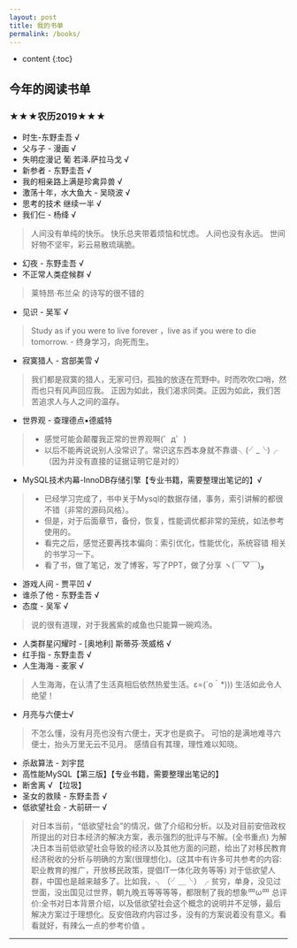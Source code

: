 ```yaml
---
layout: post
title: 我的书单
permalink: /books/
---
```


* content
{:toc}



## 今年的阅读书单

### ★★★农历2019★★★
* 时生-东野圭吾 √
* 父与子 - 漫画  √ 
* 失明症漫记 葡 若泽.萨拉马戈  √
* 新参者 - 东野圭吾 √
* 我的相亲路上满是珍禽异兽  √
* 激荡十年，水大鱼大  - 吴晓波 √
* 思考的技术 继续一半 √
* 我们仨 - 杨绛 √
 > 人间没有单纯的快乐。
 > 快乐总夹带着烦恼和忧虑。
 > 人间也没有永远。
 > 世间好物不坚牢，彩云易散琉璃脆。
* 幻夜 - 东野圭吾 √
* 不正常人类症候群 √
 > 莱特昂·布兰朵 的诗写的很不错的
* 见识  -   吴军 √
> Study as if you were to live forever ，live as if you were to die tomorrow. - 终身学习，向死而生。
* 寂寞猎人 - 宫部美雪 √
> 我们都是寂寞的猎人，无家可归，孤独的放逐在荒野中。时而吹吹口哨，然而也只有风声回应我。 
> 正因为如此，我们渴求同类。正因为如此，我们苦苦追求人与人之间的温存。
* 世界观 - 查理德点▪德威特 
> * 感觉可能会颠覆我正常的世界观啊(゜д゜)
> * 以后不能再说说别人没常识了。常识这东西本身就不靠谱╮(╯_╰)╭ （因为并没有直接的证据证明它是对的）
* MySQL技术内幕-InnoDB存储引擎【专业书籍，需要整理出笔记的】√
> * 已经学习完成了，书中关于Mysql的数据存储，事务，索引讲解的都很不错（非常的源码风格）。
> * 但是，对于后面章节，备份，恢复，性能调优都非常的笼统，如法参考使用的。
> * 看完之后，感觉还要再找本偏向：索引优化，性能优化，系统容错 相关的书学习一下。
> * 看了书，做了笔记，发了博客，写了PPT，做了分享 ヽ(￣▽￣)و
* 游戏人间  - 贾平凹 √
* 谁杀了他 - 东野圭吾  √
* 态度 - 吴军 √
> 说的很有道理，对于我酱紫的咸鱼也只能算一碗鸡汤。
* 人类群星闪耀时 - [奥地利] 斯蒂芬·茨威格 √
* 红手指 - 东野圭吾 √
* 人生海海 - 麦家 √
> 人生海海，在认清了生活真相后依然热爱生活。ε=(´ο｀*))) 生活如此令人绝望！
* 月亮与六便士√
> 不怎么懂，没有月亮也没有六便士，天才也是疯子。
可怕的是满地难寻六便士，抬头万里无云不见月。
感情自有其理，理性难以知晓。
* 杀敌算法 - 刘宇昆 
* 高性能MySQL【第三版】【专业书籍，需要整理出笔记的】
* 断舍离 √ 【垃圾】
* 圣女的救赎 - 东野圭吾 √
* 低欲望社会 - 大前研一 √
> 对日本当前，“低欲望社会”的情况，做了介绍和分析。以及对目前安倍政权所提出的对日本经济的解决方案，表示强烈的批评与不解。(全书重点)
为解决日本当前低欲望社会导致的经济以及其他方面的问题，给出了对移民教育经济税收的分析与明确的方案(很理想化)。(这其中有许多可共参考的内容:职业教育的推广，开放移民政策，提倡IT一体化政务等等)
对于低欲望人群，中国也是越来越多了。比如我，╮（╯＿╰）╭ 贫穷，单身，没见过世面，没出国见过世界，朝九晚五等等等等，都限制了我的想象罒ω罒
总评价:全书对日本背景介绍，以及低欲望社会这个概念的说明并不足够，最后解决方案过于理想化。反安倍政府内容过多，没有的方案说着没有意义。看看就好，有辣么一点的参考价值 。


---

